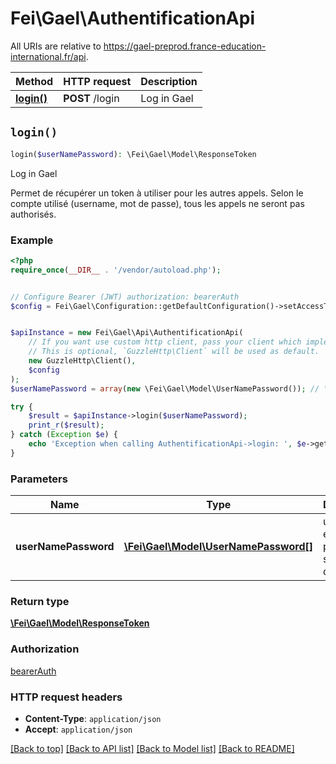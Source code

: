 # Fei\Gael\AuthentificationApi

All URIs are relative to https://gael-preprod.france-education-international.fr/api.

Method | HTTP request | Description
------------- | ------------- | -------------
[**login()**](AuthentificationApi.md#login) | **POST** /login | Log in Gael


## `login()`

```php
login($userNamePassword): \Fei\Gael\Model\ResponseToken
```

Log in Gael

Permet de récupérer un token à utiliser pour les autres appels. Selon le compte utilisé (username, mot de passe), tous les appels ne seront pas authorisés.

### Example

```php
<?php
require_once(__DIR__ . '/vendor/autoload.php');


// Configure Bearer (JWT) authorization: bearerAuth
$config = Fei\Gael\Configuration::getDefaultConfiguration()->setAccessToken('YOUR_ACCESS_TOKEN');


$apiInstance = new Fei\Gael\Api\AuthentificationApi(
    // If you want use custom http client, pass your client which implements `GuzzleHttp\ClientInterface`.
    // This is optional, `GuzzleHttp\Client` will be used as default.
    new GuzzleHttp\Client(),
    $config
);
$userNamePassword = array(new \Fei\Gael\Model\UserNamePassword()); // \Fei\Gael\Model\UserNamePassword[] | username et mot de passe pour se loguer dans GAEL

try {
    $result = $apiInstance->login($userNamePassword);
    print_r($result);
} catch (Exception $e) {
    echo 'Exception when calling AuthentificationApi->login: ', $e->getMessage(), PHP_EOL;
}
```

### Parameters

Name | Type | Description  | Notes
------------- | ------------- | ------------- | -------------
 **userNamePassword** | [**\Fei\Gael\Model\UserNamePassword[]**](../Model/UserNamePassword.md)| username et mot de passe pour se loguer dans GAEL |

### Return type

[**\Fei\Gael\Model\ResponseToken**](../Model/ResponseToken.md)

### Authorization

[bearerAuth](../../README.md#bearerAuth)

### HTTP request headers

- **Content-Type**: `application/json`
- **Accept**: `application/json`

[[Back to top]](#) [[Back to API list]](../../README.md#endpoints)
[[Back to Model list]](../../README.md#models)
[[Back to README]](../../README.md)
